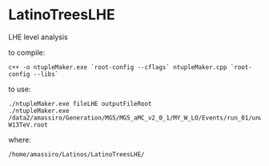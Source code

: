 # LatinoTreesLHE
LHE level analysis


to compile:

    c++ -o ntupleMaker.exe `root-config --cflags` ntupleMaker.cpp `root-config --libs`

to use:

    ./ntupleMaker.exe fileLHE outputFileRoot
    ./ntupleMaker.exe /data2/amassiro/Generation/MG5/MG5_aMC_v2_0_1/MY_W_LO/Events/run_01/unweighted_events.lhe   W13TeV.root
 
where:

    /home/amassiro/Latinos/LatinoTreesLHE/




